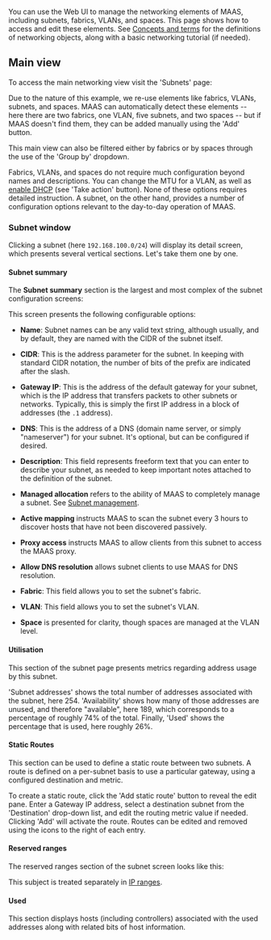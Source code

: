 You can use the Web UI to manage the networking elements of MAAS, including subnets, fabrics, VLANs, and spaces.  This page shows how to access and edit these elements. See [Concepts and terms](/t/concepts-and-terms/785) for the definitions of networking objects, along with a basic networking tutorial (if needed).

<h2 id="heading--main-view">Main view</h2>

To access the main networking view visit the 'Subnets' page:

<!-- vanilla
![subnets page](../images/657bb332-installconfig-networking__2.4_subnets.png)
 vanilla -->

<!-- ui
![subnets page](../images/657bb332-installconfig-networking__2.4_subnets.png)
 ui -->

<!-- cli
### ADD SUITABLE CLI EXAMPLE OR PRINTOUT ###
 cli -->

Due to the nature of this example, we re-use elements like fabrics, VLANs, subnets, and spaces.  MAAS can automatically detect these elements -- here there are two fabrics, one VLAN, five subnets, and two spaces -- but if MAAS doesn't find them, they can be added manually using the 'Add' button.

This main view can also be filtered either by fabrics or by spaces through the use of the 'Group by' dropdown.

Fabrics, VLANs, and spaces do not require much configuration beyond names and descriptions. You can change the MTU for a VLAN, as well as [enable DHCP](/t/managing-dhcp/759#heading--enabling-dhcp) (see 'Take action' button).  None of these options requires detailed instruction. A subnet, on the other hand, provides a number of configuration options relevant to the day-to-day operation of MAAS.

<h3 id="heading--subnet-window">Subnet window</h3>

Clicking a subnet (here `192.168.100.0/24`) will display its detail screen, which presents several vertical sections.  Let's take them one by one.

<h4>Subnet summary</h4>

The **Subnet summary** section is the largest and most complex of the subnet configuration screens:

<!-- vanilla
![networking subnets page summary](../images/17617b35-installconfig-networking__2.4_subnets-summary.png)
 vanilla -->

<!-- ui
![networking subnets page summary](../images/17617b35-installconfig-networking__2.4_subnets-summary.png)
 ui -->

<!-- cli
### ADD SUITABLE CLI EXAMPLE OR PRINTOUT ###
 cli -->

This screen presents the following configurable options:

* **Name**: Subnet names can be any valid text string, although usually, and by default, they are named with the CIDR of the subnet itself.

* **CIDR**: This is the address parameter for the subnet.  In keeping with standard CIDR notation, the number of bits of the prefix are indicated after the slash.

* **Gateway IP**: This is the address of the default gateway for your subnet, which is the IP address that transfers packets to other subnets or networks. Typically, this is simply the first IP address in a block of addresses (the `.1` address).

* **DNS**: This is the address of a DNS (domain name server, or simply "nameserver") for your subnet.  It's optional, but can be configured if desired.

* **Description**: This field represents freeform text that you can enter to describe your subnet, as needed to keep important notes attached to the definition of the subnet.

* **Managed allocation** refers to the ability of MAAS to completely manage a subnet. See [Subnet management](/t/subnet-management/766).

* **Active mapping** instructs MAAS to scan the subnet every 3 hours to discover hosts that have not been discovered passively.

* **Proxy access** instructs MAAS to allow clients from this subnet to access the MAAS proxy.

* **Allow DNS resolution** allows subnet clients to use MAAS for DNS resolution.

* **Fabric**: This field allows you to set the subnet's fabric.

* **VLAN**: This field allows you to set the subnet's VLAN.

* **Space** is presented for clarity, though spaces are managed at the VLAN level.

<h4>Utilisation</h4>

This section of the subnet page presents metrics regarding address usage by this subnet.

<!-- vanilla
![networking subnets utilisation](../images/3d3e4b61-installconfig-networking__2.4_subnets-utilisation.png)
 vanilla -->

<!-- ui
![networking subnets utilisation](../images/3d3e4b61-installconfig-networking__2.4_subnets-utilisation.png)
 ui -->

<!-- cli
### ADD SUITABLE CLI EXAMPLE OR PRINTOUT ###
 cli -->

'Subnet addresses' shows the total number of addresses associated with the subnet, here 254. 'Availability' shows how many of those addresses are unused, and therefore "available", here 189, which corresponds to a percentage of roughly 74% of the total. Finally, 'Used' shows the percentage that is used, here roughly 26%.

<h4>Static Routes</h4>

This section can be used to define a static route between two subnets. A route is defined on a per-subnet basis to use a particular gateway, using a configured destination and metric.

To create a static route, click the 'Add static route' button to reveal the edit pane. Enter a Gateway IP address, select a destination subnet from the 'Destination' drop-down list, and edit the routing metric value if needed. Clicking 'Add' will activate the route. Routes can be edited and removed using the icons to the right of each entry.

<!-- vanilla
![networking static routes configuration](../images/49f5e240-installconfig-networking__2.4_subnets-routes.png)
 vanilla -->

<!-- ui
![networking static routes configuration](../images/49f5e240-installconfig-networking__2.4_subnets-routes.png)
 ui -->

<!-- cli
### ADD SUITABLE CLI EXAMPLE OR PRINTOUT ###
 cli -->

<h4>Reserved ranges</h4>

The reserved ranges section of the subnet screen looks like this:

<!-- vanilla
![networking subnets reserved](../images/5f9f50f9-installconfig-networking__2.4_subnets-reserved.png)
 vanilla -->

<!-- ui
![networking subnets reserved](../images/5f9f50f9-installconfig-networking__2.4_subnets-reserved.png)
 ui -->

<!-- cli
### ADD SUITABLE CLI EXAMPLE OR PRINTOUT ###
 cli -->

This subject is treated separately in [IP ranges](/t/ip-ranges/760).

<h4>Used</h4>

This section displays hosts (including controllers) associated with the used addresses along with related bits of host information.

<!-- vanilla
![networking subnets used](../images/b9e69b0b-installconfig-networking__2.4_subnets-used.png)
 vanilla -->

<!-- ui
![networking subnets used](../images/b9e69b0b-installconfig-networking__2.4_subnets-used.png)
 ui -->

<!-- cli
### ADD SUITABLE CLI EXAMPLE OR PRINTOUT ###
 cli -->


<!-- LINKS -->